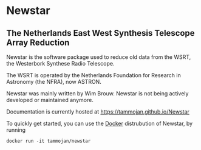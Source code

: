# Newstar
## The Netherlands East West Synthesis Telescope Array Reduction

Newstar is the software package used to reduce old data from the WSRT, the Westerbork Synthese Radio Telescope.

The WSRT is operated by the Netherlands Foundation for Research in Astronomy (the NFRA), now ASTRON.

Newstar was mainly written by Wim Brouw. Newstar is not being actively developed or maintained anymore.

Documentation is currently hosted at https://tammojan.github.io/Newstar

To quickly get started, you can use the [Docker](https://www.docker.com/) distrubution of Newstar, by running
```
docker run -it tammojan/newstar
```
